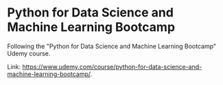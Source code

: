 # Python for Data Science and Machine Learning Bootcamp
Following the "Python for Data Science and Machine Learning Bootcamp" Udemy course.

Link: https://www.udemy.com/course/python-for-data-science-and-machine-learning-bootcamp/.
